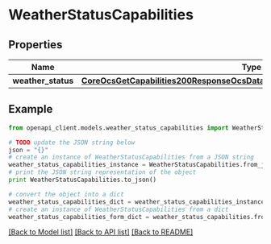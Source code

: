 # WeatherStatusCapabilities


## Properties
Name | Type | Description | Notes
------------ | ------------- | ------------- | -------------
**weather_status** | [**CoreOcsGetCapabilities200ResponseOcsDataCapabilitiesFilesSharingUserExpireDate**](CoreOcsGetCapabilities200ResponseOcsDataCapabilitiesFilesSharingUserExpireDate.md) |  | 

## Example

```python
from openapi_client.models.weather_status_capabilities import WeatherStatusCapabilities

# TODO update the JSON string below
json = "{}"
# create an instance of WeatherStatusCapabilities from a JSON string
weather_status_capabilities_instance = WeatherStatusCapabilities.from_json(json)
# print the JSON string representation of the object
print WeatherStatusCapabilities.to_json()

# convert the object into a dict
weather_status_capabilities_dict = weather_status_capabilities_instance.to_dict()
# create an instance of WeatherStatusCapabilities from a dict
weather_status_capabilities_form_dict = weather_status_capabilities.from_dict(weather_status_capabilities_dict)
```
[[Back to Model list]](../README.md#documentation-for-models) [[Back to API list]](../README.md#documentation-for-api-endpoints) [[Back to README]](../README.md)


